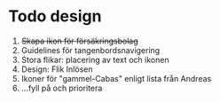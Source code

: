 # Todo design

1. ~~Skapa ikon för försäkringsbolag~~
2. Guidelines för tangenbordsnavigering
3. Stora flikar: placering av text och ikonen
4. Design: Flik Inlösen
5. Ikoner för "gammel-Cabas" enligt lista från Andreas
6. …fyll på och prioritera